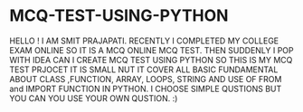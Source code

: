 # MCQ-TEST-USING-PYTHON
HELLO ! I AM SMIT PRAJAPATI. RECENTLY I COMPLETED MY COLLEGE EXAM ONLINE SO IT IS A MCQ ONLINE MCQ TEST. THEN SUDDENLY I POP WITH IDEA CAN I CREATE MCQ TEST USING PYTHON SO THIS IS MY MCQ TEST PRJOCET IT IS SMALL NUT IT COVER ALL BASIC FUNDAMENTAL ABOUT CLASS ,FUNCTION, ARRAY, LOOPS, STRING AND USE OF FROM and IMPORT FUNCTION IN PYTHON.
I CHOOSE SIMPLE QUSTIONS BUT YOU CAN YOU USE YOUR OWN QUSTION. :)
